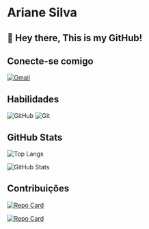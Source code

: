 # Ariane Silva
## 👋 Hey there, This is my GitHub!

## Conecte-se comigo
[![Gmail](https://img.shields.io/badge/Gmail-333333?style=for-the-badge&logo=gmail&logoColor=red)](mailto:francisca.silva@alu.ufc.br)


## Habilidades
![GitHub](https://img.shields.io/badge/GitHub-100000?style=for-the-badge&logo=github&logoColor=white)
![Git](https://img.shields.io/badge/Git-100000?style=for-the-badge&logo=git&logoColor=white)


## GitHub Stats
![Top Langs](https://github-readme-stats-git-masterrstaa-rickstaa.vercel.app/api/top-langs/?username=ArianeSilva10&layout=compact&bg_color=EC63A1&border_color=97D1ED&title_color=FFF&text_color=FFF)

![GitHub Stats](https://github-readme-stats.vercel.app/api?username=ArianeSilva10&theme=transparent&bg_color=EC63A1&border_color=97D1ED&show_icons=true&icon_color=97D1ED&title_color=FFF&text_color=FFF)


## Contribuições
[![Repo Card](https://github-readme-stats.vercel.app/api/pin/?username=ArianeSilva10&repo=dio-lab-open-source&bg_color=EC63A1&border_color=FFF&show_icons=true&icon_color=FFF&title_color=FFF&text_color=FFF)](https://github.com/ArianeSilva10/dio-lab-open-source)

[![Repo Card](https://github-readme-stats.vercel.app/api/pin/?username=ArianeSilva10&repo=Projeto_bancario&bg_color=EC63A1&border_color=FFF&show_icons=true&icon_color=FFF&title_color=FFF&text_color=FFF)](https://github.com/ArianeSilva10/Projeto_bancario)